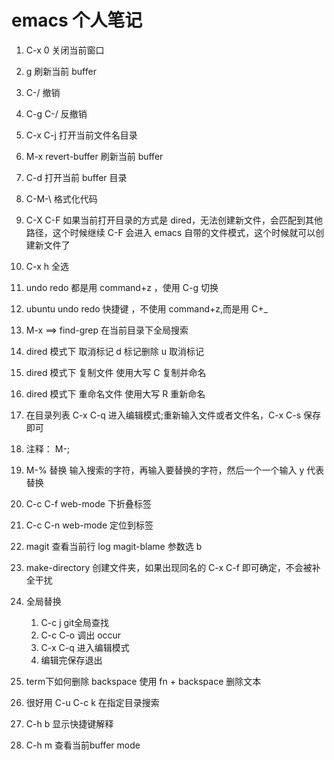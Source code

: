 # emacs 个人笔记

1. C-x 0 关闭当前窗口

2. g 刷新当前 buffer

3. C-/ 撤销

4. C-g C-/ 反撤销

5. C-x C-j 打开当前文件名目录

6. M-x revert-buffer 刷新当前 buffer

7. C-d 打开当前 buffer 目录

8. C-M-\ 格式化代码

9. C-X C-F 如果当前打开目录的方式是 dired，无法创建新文件，会匹配到其他路径，这个时候继续 C-F 会进入 emacs 自带的文件模式，这个时候就可以创建新文件了

10. C-x h 全选

11. undo redo 都是用 command+z ，使用 C-g 切换

12. ubuntu undo redo 快捷键 ，不使用 command+z,而是用 C+\_

13. M-x ==> find-grep 在当前目录下全局搜索

14. dired 模式下 取消标记 d 标记删除 u 取消标记

15. dired 模式下 复制文件 使用大写 C 复制并命名

16. dired 模式下 重命名文件 使用大写 R 重新命名

17. 在目录列表 C-x C-q 进入编辑模式;重新输入文件或者文件名，C-x C-s 保存 即可

18. 注释： M-;

19. M-% 替换 输入搜索的字符，再输入要替换的字符，然后一个一个输入 y 代表替换

20. C-c C-f web-mode 下折叠标签

21. C-c C-n web-mode 定位到标签

22. magit 查看当前行 log magit-blame 参数选 b

23. make-directory 创建文件夹，如果出现同名的 C-x C-f 即可确定，不会被补全干扰 

24. 全局替换
    1. C-c j git全局查找
    2. C-c C-o 调出 occur
    3. C-x C-q 进入编辑模式
    4. 编辑完保存退出

25. term下如何删除 backspace
    使用 fn + backspace 删除文本


26. 很好用
    C-u C-c k 在指定目录搜索

27. C-h b
    显示快捷键解释

28. C-h m 查看当前buffer mode
